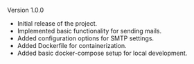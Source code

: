 Version 1.0.0

- Initial release of the project.
- Implemented basic functionality for sending mails.
- Added configuration options for SMTP settings.
- Added Dockerfile for containerization.
- Added basic docker-compose setup for local development.